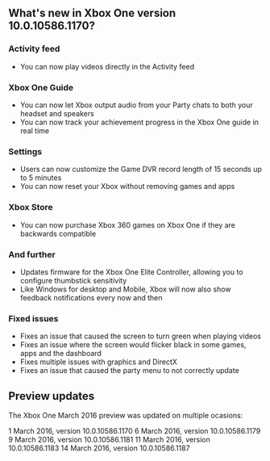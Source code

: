 ## What's new in Xbox One version 10.0.10586.1170?

### Activity feed
- You can now play videos directly in the Activity feed

### Xbox One Guide
- You can now let Xbox output audio from your Party chats to both your headset and speakers
- You can now track your achievement progress in the Xbox One guide in real time

### Settings
- Users can now customize the Game DVR record length of 15 seconds up to 5 minutes
- You can now reset your Xbox without removing games and apps

### Xbox Store
- You can now purchase Xbox 360 games on Xbox One if they are backwards compatible

### And further
- Updates firmware for the Xbox One Elite Controller, allowing you to configure thumbstick sensitivity
- Like Windows for desktop and Mobile, Xbox will now also show feedback notifications every now and then

### Fixed issues
- Fixes an issue that caused the screen to turn green when playing videos
- Fixes an issue where the screen would flicker black in some games, apps and the dashboard
- Fixes multiple issues with graphics and DirectX
- Fixes an issue that caused the party menu to not correctly update

## Preview updates
The Xbox One March 2016 preview was updated on multiple ocasions:

1 March 2016, version 10.0.10586.1170
6 March 2016, version 10.0.10586.1179
9 March 2016, version 10.0.10586.1181
11 March 2016, version 10.0.10586.1183
14 March 2016, version 10.0.10586.1187
